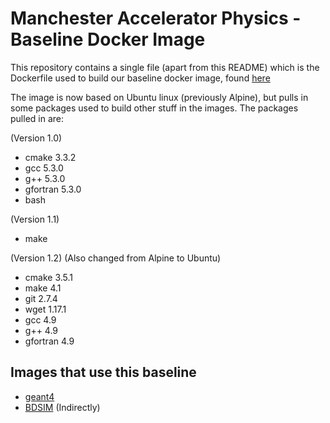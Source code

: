 # Manchester Accelerator Physics - Baseline Docker Image

This repository contains a single file (apart from this README) which is the Dockerfile used to build our baseline docker image, found [here](https://hub.docker.com/r/manacc/baseline/)

The image is now based on Ubuntu linux (previously Alpine), but pulls in some packages used to build other stuff in the images. The packages pulled in are:

(Version 1.0)
- cmake 3.3.2
- gcc 5.3.0
- g++ 5.3.0
- gfortran 5.3.0
- bash

(Version 1.1)
- make

(Version 1.2)
(Also changed from Alpine to Ubuntu)
- cmake 3.5.1
- make 4.1
- git 2.7.4
- wget 1.17.1
- gcc 4.9
- g++ 4.9
- gfortran 4.9

## Images that use this baseline
- [geant4]()
- [BDSIM]() (Indirectly)
